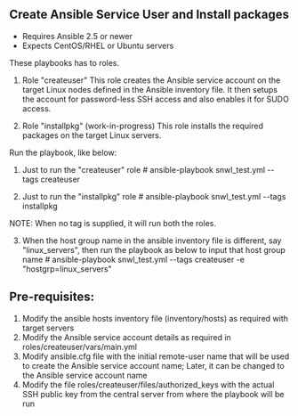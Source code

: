 ## Create Ansible Service User and Install packages

- Requires Ansible 2.5 or newer
- Expects CentOS/RHEL or Ubuntu servers

These playbooks has to roles.

1. Role "createuser"
This role creates the Ansible service account on the target Linux nodes
defined in the Ansible inventory file. It then setups the account for 
password-less SSH access and also enables it for SUDO access.

2. Role "installpkg" (work-in-progress)
This role installs the required packages on the target Linux servers.

Run the playbook, like below:

1. Just to run the "createuser" role
       # ansible-playbook snwl_test.yml --tags createuser

2. Just to run the "installpkg" role
       # ansible-playbook snwl_test.yml --tags installpkg

NOTE: When no tag is supplied, it will run both the roles.

3. When the host group name in the ansible inventory file is different, say "linux_servers", then run the playbook as below to input that host group name
       # ansible-playbook snwl_test.yml --tags createuser -e "hostgrp=linux_servers"

## Pre-requisites:

1. Modify the ansible hosts inventory file (inventory/hosts) as required with target servers
2. Modify the Ansible service account details as required in roles/createuser/vars/main.yml
3. Modify ansible.cfg file with the initial remote-user name that will be used to create the Ansible service account name; Later, it can be changed to the Ansible service account name
4. Modify the file roles/createuser/files/authorized_keys with the actual SSH public key from the central server from where the playbook will be run

